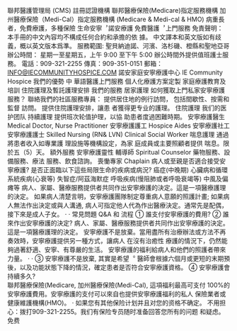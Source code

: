聯邦醫護管理局 (CMS) 註冊認證機構
聯邦醫療保險(Medicare)指定服務機構
加州醫療保險（Medi-Cal）指定服務機構
(Medicare & Medi-cal & HMO)
病重長者，免費療護，多種保險
生命安寧︐諾安療護
免費醫護︐上門服務
免責聲明： 本手冊的中文內容均不構成任何合約和承擔的依
據。 中文譯本和英文版如有歧義，概以英文版本爲準。
服務範圍:
聖貝納迪諾、河濱、洛杉磯、橙縣和聖地亞哥
辦公時間：
星期一至星期五，上午 9:00 至下午 5:00 
辦公時間外提供值班護士服務。
電話：909-321-2255
傳真：909-351-0151
郵箱：INFO@IECOMMUNITYHOSPICE.COM
諾安家庭安寧療護中心
IE Community Hospice 
我們的優勢
中
華語醫護上門服務
個人化療護方案定製
家庭療護教育及培訓
住院護理及暫託護理安排
我們的服務
居家護理 
如何獲取上門私家安寧療護服務？ 
聯絡我們的社區服務專員：
提供居住地的例行訪問，
包括間歇性、按需和監督
訪問。
提供住院護理安排，讓患
者獲得更专业的護理。
住院護理
我们的医护团队
持續護理
提供班次轮值护理，以協
助患者度過困難時期。
安寧療護醫生
Medical Doctor, 
Nurse Practitioner
安寧療護護工
Hospice Aides
安寧療護社工
安寧療護護士
Skilled Nursing 
(RN& LVN)
 Clinical Social Worker
喘息護理
通過將患者收入如專業護
理設施等機構設定，為家
庭成員或主要照顧者提供
喘息。限於五（5）天。
額外服務
安寧療護靈性
輔導師
Spiritual Counselor
藥物服務、設備服務、療法
服務、飲食諮詢。
喪慟專家
Chaplain 
病人或至親是否適合接受安寧療護?
是否正面臨以下這些局限生命的疾病或病況?
癌症(中晚期)
心臟病和循環系統疾病(心衰等) 
失智症/阿茲海默症
呼吸疾病(慢阻肺或者呼吸衰竭等) 
中風及偏瘫等
病人、家屬、醫療服務提供者共同作出安寧療護的決定。這是一項醫療護理的決定。
如果病人清楚言明，安寧療護團隊制定尊重病人意願的照護計畫;
如果病人無法作出決定或與人溝通, 病人可指定他人代為作出醫療決定。通常先是配偶，接下來是成人子女。
·
 ·
常見問題 Q&A 和 流程
① 誰支付安寧療護的費用?
 ② 誰來作出安寧療護的決定?
病人、家屬、醫療服務提供者共同作出安寧療護的決定。這是一項醫療護理的決定。
安寧療護不是放棄。當用盡所有治療辦法或方法不再奏效時，安寧療護提供另一種方式，讓病人 在沒有治癒性
療護的情況下，仍然能夠過著舒適、安寧、有尊嚴的生活。
安寧療護的福利給病人和他們的照護者帶來力量。
·
 ·
 ③ 安寧療護不是放棄, 其實是希望︒
醫師會根據六個月或更短的末期預後，以及功能狀態下降的情況，確定患者是否符合安寧療護資格。
④ 安寧療護會持續多久?  
聯邦醫療保險(Medicare, 加州醫療保險(Medi-Cal), 這項福利最高可支付 
100%的安寧療護費用。安寧療護的支付可以來自也提供安寧療護福利的私人
保險業者或健康維護機構(HMO)。
· 如果您有其他保险计划并且对您的资格不确定。
不用担心：拨打909-321-2255。我们有保险专员随时准备回答您所有的问题
和疑虑。
免费